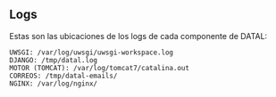 Logs
----
Estas son las ubicaciones de los logs de cada componente de DATAL:

    UWSGI: /var/log/uwsgi/uwsgi-workspace.log
    DJANGO: /tmp/datal.log
    MOTOR (TOMCAT): /var/log/tomcat7/catalina.out
    CORREOS: /tmp/datal-emails/
    NGINX: /var/log/nginx/
